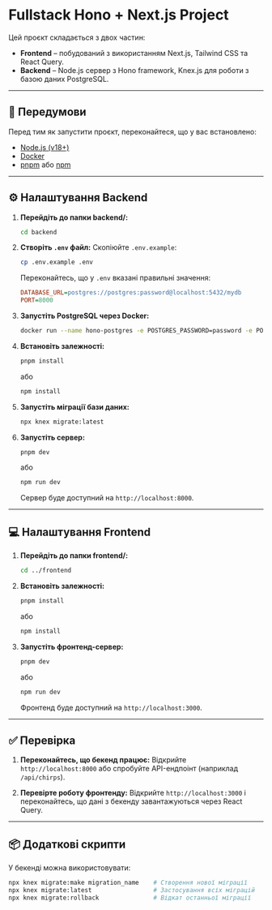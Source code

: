 # Fullstack Hono + Next.js Project

Цей проєкт складається з двох частин:

- **Frontend** – побудований з використанням Next.js, Tailwind CSS та React Query.
- **Backend** – Node.js сервер з Hono framework, Knex.js для роботи з базою даних PostgreSQL.

---

## 🧰 Передумови

Перед тим як запустити проєкт, переконайтеся, що у вас встановлено:

- [Node.js (v18+)](https://nodejs.org/)
- [Docker](https://www.docker.com/)
- [pnpm](https://pnpm.io) або [npm](https://www.npmjs.com/)

---

## ⚙️ Налаштування Backend

1.  **Перейдіть до папки backend/:**

    ```bash
    cd backend
    ```

2.  **Створіть `.env` файл:**
    Скопіюйте `.env.example`:

    ```bash
    cp .env.example .env
    ```

    Переконайтесь, що у `.env` вказані правильні значення:

    ```ini
    DATABASE_URL=postgres://postgres:password@localhost:5432/mydb
    PORT=8000
    ```

3.  **Запустіть PostgreSQL через Docker:**

    ```bash
    docker run --name hono-postgres -e POSTGRES_PASSWORD=password -e POSTGRES_DB=mydb -p 5432:5432 -d postgres
    ```

4.  **Встановіть залежності:**

    ```bash
    pnpm install
    ```

    або

    ```bash
    npm install
    ```

5.  **Запустіть міграції бази даних:**

    ```bash
    npx knex migrate:latest
    ```

6.  **Запустіть сервер:**

    ```bash
    pnpm dev
    ```

    або

    ```bash
    npm run dev
    ```

    Сервер буде доступний на `http://localhost:8000`.

---

## 💻 Налаштування Frontend

1.  **Перейдіть до папки frontend/:**

    ```bash
    cd ../frontend
    ```

2.  **Встановіть залежності:**

    ```bash
    pnpm install
    ```

    або

    ```bash
    npm install
    ```

3.  **Запустіть фронтенд-сервер:**

    ```bash
    pnpm dev
    ```

    або

    ```bash
    npm run dev
    ```

    Фронтенд буде доступний на `http://localhost:3000`.

---

## ✅ Перевірка

1.  **Переконайтесь, що бекенд працює:**
    Відкрийте `http://localhost:8000` або спробуйте API-ендпоінт (наприклад `/api/chirps`).

2.  **Перевірте роботу фронтенду:**
    Відкрийте `http://localhost:3000` і переконайтесь, що дані з бекенду завантажуються через React Query.

---

## 📦 Додаткові скрипти

У бекенді можна використовувати:

```bash
npx knex migrate:make migration_name    # Створення нової міграції
npx knex migrate:latest                 # Застосування всіх міграцій
npx knex migrate:rollback               # Відкат останньої міграції
```
